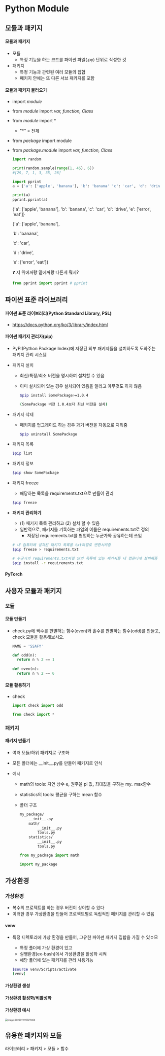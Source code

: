 # Python Module

## 모듈과 패키지

#### 모듈과 패키지

* 모듈
  * 특정 기능을 하는 코드를 파이썬 파일(.py) 단위로 작성한 것
* 패키지
  * 특정 기능과 관련된 여러 모듈의 집합
  * 패키지 안에는 또 다른 서브 패키지를 포함

#### 모듈과 패키지 불러오기

* import *module*

* from *module* import *var, function, Class*

* from *module* import *

  * "*" = 전체

* from *package* import module

* from *package.module* import *var, function, Class*

  ```python
  import random
  
  print(random.sample(range(1, 46), 6))
  #[29, 7, 1, 3, 35, 26]
  ```

  ```python
  import pprint
  a = {'a': ['apple', 'banana'], 'b': 'banana' 'c': 'car', 'd': 'drive', e: ['error', 'eat']}
  
  print(a)
  pprint.pprint(a)
  ```

  {'a': ['apple', 'banana'], 'b': 'banana', 'c': 'car', 'd': 'drive', 'e': ['error', 'eat']}

  {'a': ['apple', 'banana'],

  'b': 'banana',

  'c': 'car',

  'd': 'drive',

  'e': ['error', 'eat']}

  :question: 저 위에꺼랑 밑에꺼랑 다른게 뭐지?

  ```python
  from pprint import pprint # pprint
  ```

  





## 파이썬 표준 라이브러리

#### 파이썬 표준 라이브러리(Python Standard Library, PSL)

* https://docs.python.org/ko/3/library/index.html

  

#### 파이썬 패키지 관리자(pip)

* PyPI(Python Package Index)에 저장된 외부 패키지들을 설치하도록 도와주는 패키지 관리 시스템

* 패키지 설치

  * 최신/특정/최소 버전을 명시하여 설치할 수 있음

  * 이미 설치되어 있는 경우 설치되어 있음을 알리고 아무것도 하지 않음

    ```bash
    $pip install SomePackage>=1.0.4
    
    (SomePackage 버전 1.0.4보다 최신 버전을 설치)
    ```

* 패키지 삭제

  * 패키지를 업그레이드 하는 경우 과거 버전을 자동으로 지워줌

    ```bash
    $pip uninstall SomePackage
    ```

* 패키지 목록

  ```bash
  $pip list
  ```

* 패키지 정보

  ```bash
  $pip show SomePackage
  ```

* 패키지 freeze

  * 해당하는 목록을 requirements.txt으로 만들어 관리

  ```bash
  $pip freeze
  ```

* **패키지 관리하기**

  * (1) 패키지 목록 관리하고 (2) 설치 할 수 있음
  * 일반적으로, 패키지를 기록하는 파일의 이름은 requirements.txt로 정의
    * 저장된 requirements.txt를 협업하는 누군가와 공유하는데 쓰임

  ```bash
  # 내 컴퓨터에 설치된 패키지 목록을 txt파일로 변환시켜줌
  $pip freeze > requirements.txt
  ```

  ```bash
  # 누군가의 requirements.txt파일 안의 목록에 있는 패키지를 내 컴퓨터에 설피해줌
  $pip install -r requirements.txt
  ```

#### PyTorch







## 사용자 모듈과 패키지

### 모듈

#### 모듈 만들기

* check.py에 짝수를 판별하는 함수(even)와 홀수를 판별하는 함수(odd)를 만들고, check 모듈을 활용해보시오.

  ```python
  NAME = 'SSAFY'
  
  def odd(n):
  	return n % 2 == 1
  	
  def even(n):
  	return n % 2 == 0
  ```

  

#### 모듈 활용하기

* check

  ```python
  import check import odd
  ```

  ```python
  from check import *
  ```

   

### 패키지

#### 패키지 만들기

* 여러 모듈/하위 패키지로 구조화

* 모든 폴더에는 \_\_init\_\_.py를 만들어 패키지로 인식

* 예시

  * math의 tools: 자연 상수 e, 원주율 pi 값, 최대값을 구하는 my_ max함수

  * statistics의 tools: 평균을 구하는 mean 함수

  * 폴더 구조

    ```bash
    my_package/
    	__init__.py
    	math/
    		__init__.py
    		tools.py
    	statistics/
    		__init__.py
    		tools.py
    ```

    ```python
    from my_package import math
    
    import my_package 
    ```

    





## 가상환경

### 가상환경

* 복수의 프로젝트를 하는 경우 버전이 상이할 수 있다
* 이러한 경우 가상환경을 만들어 프로젝트별로 독립적인 패키지를 관리할 수 있음

#### venv

* 특정 디렉토리에 가상 환경을 만들어, 고유한 파이썬 패키지 집합을 가질 수 있ㅇ므

  * 특정 폴더에 가상 환경이 있고
  * 실행환경(ex-bash)에서 가상환경을 활성화 시켜
  * 해당 폴더에 있는 패키지를 관리 사용가능

  ```bash
  $source venv/Scripts/activate
  (venv)
  ```

  

#### 가상환경 생성

#### 가상환경 활성화/비활성화

#### 가상환경 예시



<img src="C:\Users\Gyumin\AppData\Roaming\Typora\typora-user-images\image-20220119155211464.png" alt="image-20220119155211464" style="zoom:50%;" />







## 유용한 패키지와 모듈



라이브러리 > 패키지 > 모듈 > 함수





##  





